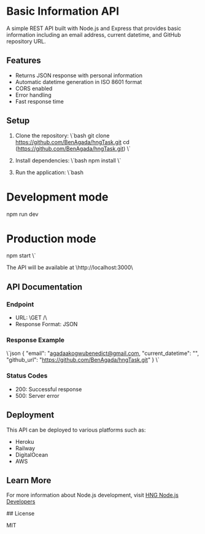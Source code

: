 # Basic Information API

A simple REST API built with Node.js and Express that provides basic information including an email address, current datetime, and GitHub repository URL.

## Features

- Returns JSON response with personal information
- Automatic datetime generation in ISO 8601 format
- CORS enabled
- Error handling
- Fast response time

## Setup

1. Clone the repository:
   \\\`bash
   git clone https://github.com/BenAgada/hngTask.git
   cd (https://github.com/BenAgada/hngTask.git)
   \\\`

2. Install dependencies:
   \\\`bash
   npm install
   \\\`

3. Run the application:
   \\\`bash

# Development mode

npm run dev

# Production mode

npm start
\\\`

The API will be available at \http://localhost:3000\

## API Documentation

### Endpoint

- URL: \GET /\
- Response Format: JSON

### Response Example

\\\`json
{
"email": "agadaakogwubenedict@gmail.com,
"current_datetime": "",
"github_url": "https://github.com/BenAgada/hngTask.git"
}
\\\`

### Status Codes

- 200: Successful response
- 500: Server error

## Deployment

This API can be deployed to various platforms such as:

- Heroku
- Railway
- DigitalOcean
- AWS

## Learn More

For more information about Node.js development, visit [HNG Node.js Developers](https://hng.tech/hire/nodejs-developers)

## License

MIT